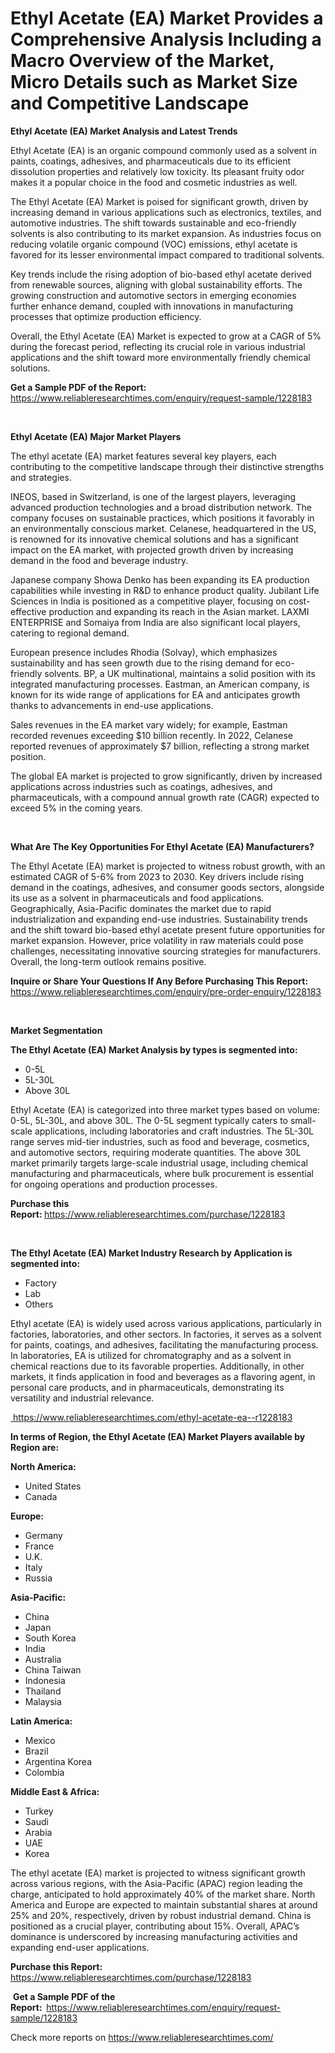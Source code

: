 <p><h1>Ethyl Acetate (EA) Market Provides a Comprehensive Analysis Including a Macro Overview of the Market, Micro Details such as Market Size and Competitive Landscape</h1></p><p><strong>Ethyl Acetate (EA) Market Analysis and Latest Trends</strong></p>
<p><p>Ethyl Acetate (EA) is an organic compound commonly used as a solvent in paints, coatings, adhesives, and pharmaceuticals due to its efficient dissolution properties and relatively low toxicity. Its pleasant fruity odor makes it a popular choice in the food and cosmetic industries as well. </p><p>The Ethyl Acetate (EA) Market is poised for significant growth, driven by increasing demand in various applications such as electronics, textiles, and automotive industries. The shift towards sustainable and eco-friendly solvents is also contributing to its market expansion. As industries focus on reducing volatile organic compound (VOC) emissions, ethyl acetate is favored for its lesser environmental impact compared to traditional solvents.</p><p>Key trends include the rising adoption of bio-based ethyl acetate derived from renewable sources, aligning with global sustainability efforts. The growing construction and automotive sectors in emerging economies further enhance demand, coupled with innovations in manufacturing processes that optimize production efficiency. </p><p>Overall, the Ethyl Acetate (EA) Market is expected to grow at a CAGR of 5% during the forecast period, reflecting its crucial role in various industrial applications and the shift toward more environmentally friendly chemical solutions.</p></p>
<p><strong>Get a Sample PDF of the Report:&nbsp;</strong> <a href="https://www.reliableresearchtimes.com/enquiry/request-sample/1228183?utm_campaign=2006&utm_medium=2&utm_source=Github&utm_content=ia&utm_term=03042025&utm_id=ethyl-acetate-ea">https://www.reliableresearchtimes.com/enquiry/request-sample/1228183</a></p>
<p>&nbsp;</p>
<p><strong>Ethyl Acetate (EA) Major Market Players</strong></p>
<p><p>The ethyl acetate (EA) market features several key players, each contributing to the competitive landscape through their distinctive strengths and strategies. </p><p>INEOS, based in Switzerland, is one of the largest players, leveraging advanced production technologies and a broad distribution network. The company focuses on sustainable practices, which positions it favorably in an environmentally conscious market. Celanese, headquartered in the US, is renowned for its innovative chemical solutions and has a significant impact on the EA market, with projected growth driven by increasing demand in the food and beverage industry. </p><p>Japanese company Showa Denko has been expanding its EA production capabilities while investing in R&D to enhance product quality. Jubilant Life Sciences in India is positioned as a competitive player, focusing on cost-effective production and expanding its reach in the Asian market. LAXMI ENTERPRISE and Somaiya from India are also significant local players, catering to regional demand.</p><p>European presence includes Rhodia (Solvay), which emphasizes sustainability and has seen growth due to the rising demand for eco-friendly solvents. BP, a UK multinational, maintains a solid position with its integrated manufacturing processes. Eastman, an American company, is known for its wide range of applications for EA and anticipates growth thanks to advancements in end-use applications.</p><p>Sales revenues in the EA market vary widely; for example, Eastman recorded revenues exceeding $10 billion recently. In 2022, Celanese reported revenues of approximately $7 billion, reflecting a strong market position.</p><p>The global EA market is projected to grow significantly, driven by increased applications across industries such as coatings, adhesives, and pharmaceuticals, with a compound annual growth rate (CAGR) expected to exceed 5% in the coming years.</p></p>
<p>&nbsp;</p>
<p><strong>What Are The Key Opportunities For Ethyl Acetate (EA) Manufacturers?</strong></p>
<p><p>The Ethyl Acetate (EA) market is projected to witness robust growth, with an estimated CAGR of 5-6% from 2023 to 2030. Key drivers include rising demand in the coatings, adhesives, and consumer goods sectors, alongside its use as a solvent in pharmaceuticals and food applications. Geographically, Asia-Pacific dominates the market due to rapid industrialization and expanding end-use industries. Sustainability trends and the shift toward bio-based ethyl acetate present future opportunities for market expansion. However, price volatility in raw materials could pose challenges, necessitating innovative sourcing strategies for manufacturers. Overall, the long-term outlook remains positive.</p></p>
<p><strong>Inquire or Share Your Questions If Any Before Purchasing This Report:</strong> <a href="https://www.reliableresearchtimes.com/enquiry/pre-order-enquiry/1228183?utm_campaign=2006&utm_medium=2&utm_source=Github&utm_content=ia&utm_term=03042025&utm_id=ethyl-acetate-ea">https://www.reliableresearchtimes.com/enquiry/pre-order-enquiry/1228183</a></p>
<p>&nbsp;</p>
<p><strong>Market Segmentation</strong></p>
<p><strong>The Ethyl Acetate (EA) Market Analysis by types is segmented into:</strong></p>
<p><ul><li>0-5L</li><li>5L-30L</li><li>Above 30L</li></ul></p>
<p><p>Ethyl Acetate (EA) is categorized into three market types based on volume: 0-5L, 5L-30L, and above 30L. The 0-5L segment typically caters to small-scale applications, including laboratories and craft industries. The 5L-30L range serves mid-tier industries, such as food and beverage, cosmetics, and automotive sectors, requiring moderate quantities. The above 30L market primarily targets large-scale industrial usage, including chemical manufacturing and pharmaceuticals, where bulk procurement is essential for ongoing operations and production processes.</p></p>
<p><strong>Purchase this Report:&nbsp;</strong><a href="https://www.reliableresearchtimes.com/purchase/1228183?utm_campaign=2006&utm_medium=2&utm_source=Github&utm_content=ia&utm_term=03042025&utm_id=ethyl-acetate-ea">https://www.reliableresearchtimes.com/purchase/1228183</a></p>
<p>&nbsp;</p>
<p><strong>The Ethyl Acetate (EA) Market Industry Research by Application is segmented into:</strong></p>
<p><ul><li>Factory</li><li>Lab</li><li>Others</li></ul></p>
<p><p>Ethyl acetate (EA) is widely used across various applications, particularly in factories, laboratories, and other sectors. In factories, it serves as a solvent for paints, coatings, and adhesives, facilitating the manufacturing process. In laboratories, EA is utilized for chromatography and as a solvent in chemical reactions due to its favorable properties. Additionally, in other markets, it finds application in food and beverages as a flavoring agent, in personal care products, and in pharmaceuticals, demonstrating its versatility and industrial relevance.</p></p>
<p><a href="https://www.reliableresearchtimes.com/ethyl-acetate-ea--r1228183?utm_campaign=2006&utm_medium=2&utm_source=Github&utm_content=ia&utm_term=03042025&utm_id=ethyl-acetate-ea">&nbsp;https://www.reliableresearchtimes.com/ethyl-acetate-ea--r1228183</a></p>
<p><strong>In terms of Region, the Ethyl Acetate (EA) Market Players available by Region are:</strong></p>
<p>
    <p> <strong> North America: </strong>
        <ul>
            <li>United States</li>
            <li>Canada</li>
        </ul>
        </p> 
    <p> <strong> Europe: </strong>
        <ul>
            <li>Germany</li>
            <li>France</li>
            <li>U.K.</li>
            <li>Italy</li>
            <li>Russia</li>
        </ul>
        </p> 
    <p> <strong> Asia-Pacific: </strong>
        <ul>
            <li>China</li>
            <li>Japan</li>
            <li>South Korea</li>
            <li>India</li>
            <li>Australia</li>
            <li>China Taiwan</li>
            <li>Indonesia</li>
            <li>Thailand</li>
            <li>Malaysia</li>
        </ul>
        </p> 
    <p> <strong> Latin America: </strong>
        <ul>
            <li>Mexico</li>
            <li>Brazil</li>
            <li>Argentina Korea</li>
            <li>Colombia</li>
        </ul>
        </p> 
    <p> <strong> Middle East & Africa: </strong>
        <ul>
            <li>Turkey</li>
            <li>Saudi</li>
            <li>Arabia</li>
            <li>UAE</li>
            <li>Korea</li>
        </ul>
    </p>
    </p>
<p><p>The ethyl acetate (EA) market is projected to witness significant growth across various regions, with the Asia-Pacific (APAC) region leading the charge, anticipated to hold approximately 40% of the market share. North America and Europe are expected to maintain substantial shares at around 25% and 20%, respectively, driven by robust industrial demand. China is positioned as a crucial player, contributing about 15%. Overall, APAC’s dominance is underscored by increasing manufacturing activities and expanding end-user applications.</p></p>
<p><strong>Purchase this Report: </strong><a href="https://www.reliableresearchtimes.com/purchase/1228183?utm_campaign=2006&utm_medium=2&utm_source=Github&utm_content=ia&utm_term=03042025&utm_id=ethyl-acetate-ea">https://www.reliableresearchtimes.com/purchase/1228183</a></p>
<p>&nbsp;<strong>Get a Sample PDF of the Report:&nbsp;&nbsp;</strong><a href="https://www.reliableresearchtimes.com/enquiry/request-sample/1228183?utm_campaign=2006&utm_medium=2&utm_source=Github&utm_content=ia&utm_term=03042025&utm_id=ethyl-acetate-ea">https://www.reliableresearchtimes.com/enquiry/request-sample/1228183</a></p>
<p><strong></strong></p>
<p>Check more reports on <a href="https://www.reliableresearchtimes.com/?utm_campaign=2006&utm_medium=2&utm_source=Github&utm_content=ia&utm_term=03042025&utm_id=ethyl-acetate-ea">https://www.reliableresearchtimes.com/</a></p>